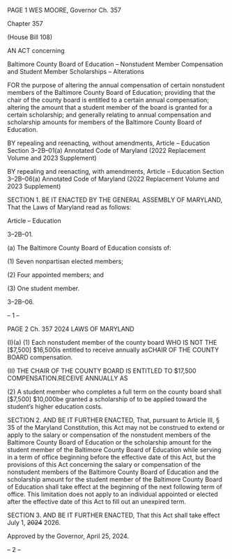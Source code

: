 PAGE 1
WES MOORE, Governor Ch. 357

Chapter 357

(House Bill 108)

AN ACT concerning

Baltimore County Board of Education – Nonstudent Member Compensation and
Student Member Scholarships – Alterations

FOR the purpose of altering the annual compensation of certain nonstudent members of
the Baltimore County Board of Education; providing that the chair of the county
board is entitled to a certain annual compensation; altering the amount that a
student member of the board is granted for a certain scholarship; and generally
relating to annual compensation and scholarship amounts for members of the
Baltimore County Board of Education.

BY repealing and reenacting, without amendments,
Article – Education
Section 3–2B–01(a)
Annotated Code of Maryland
(2022 Replacement Volume and 2023 Supplement)

BY repealing and reenacting, with amendments,
Article – Education
Section 3–2B–06(a)
Annotated Code of Maryland
(2022 Replacement Volume and 2023 Supplement)

SECTION 1. BE IT ENACTED BY THE GENERAL ASSEMBLY OF MARYLAND,
That the Laws of Maryland read as follows:

Article – Education

3–2B–01.

(a) The Baltimore County Board of Education consists of:

(1) Seven nonpartisan elected members;

(2) Four appointed members; and

(3) One student member.

3–2B–06.

– 1 –

PAGE 2
Ch. 357 2024 LAWS OF MARYLAND

(I)(a) (1) Each nonstudent member of the county board WHO IS NOT THE
[$7,500] $16,500is entitled to receive annually asCHAIR OF THE COUNTY BOARD
compensation.

(II) THE CHAIR OF THE COUNTY BOARD IS ENTITLED TO
$17,500 COMPENSATION.RECEIVE ANNUALLY AS

(2) A student member who completes a full term on the county board shall
[$7,500] $10,000be granted a scholarship of to be applied toward the student’s higher
education costs.

SECTION 2. AND BE IT FURTHER ENACTED, That, pursuant to Article III, § 35
of the Maryland Constitution, this Act may not be construed to extend or apply to the salary
or compensation of the nonstudent members of the Baltimore County Board of Education
or the scholarship amount for the student member of the Baltimore County Board of
Education while serving in a term of office beginning before the effective date of this Act,
but the provisions of this Act concerning the salary or compensation of the nonstudent
members of the Baltimore County Board of Education and the scholarship amount for the
student member of the Baltimore County Board of Education shall take effect at the
beginning of the next following term of office. This limitation does not apply to an individual
appointed or elected after the effective date of this Act to fill out an unexpired term.

SECTION 3. AND BE IT FURTHER ENACTED, That this Act shall take effect July
1, ~~2024~~ 2026.

Approved by the Governor, April 25, 2024.

– 2 –